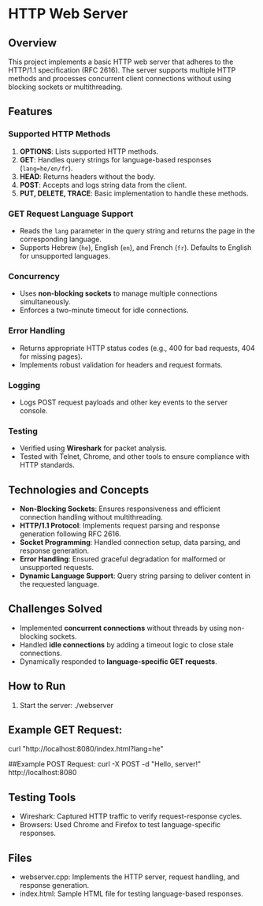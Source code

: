 # HTTP Web Server

## Overview
This project implements a basic HTTP web server that adheres to the HTTP/1.1 specification (RFC 2616). The server supports multiple HTTP methods and processes concurrent client connections without using blocking sockets or multithreading.

## Features
### Supported HTTP Methods
1. **OPTIONS**: Lists supported HTTP methods.
2. **GET**: Handles query strings for language-based responses (`lang=he/en/fr`).
3. **HEAD**: Returns headers without the body.
4. **POST**: Accepts and logs string data from the client.
5. **PUT, DELETE, TRACE**: Basic implementation to handle these methods.

### GET Request Language Support
- Reads the `lang` parameter in the query string and returns the page in the corresponding language.
- Supports Hebrew (`he`), English (`en`), and French (`fr`). Defaults to English for unsupported languages.

### Concurrency
- Uses **non-blocking sockets** to manage multiple connections simultaneously.
- Enforces a two-minute timeout for idle connections.

### Error Handling
- Returns appropriate HTTP status codes (e.g., 400 for bad requests, 404 for missing pages).
- Implements robust validation for headers and request formats.

### Logging
- Logs POST request payloads and other key events to the server console.

### Testing
- Verified using **Wireshark** for packet analysis.
- Tested with Telnet, Chrome, and other tools to ensure compliance with HTTP standards.

## Technologies and Concepts
- **Non-Blocking Sockets**: Ensures responsiveness and efficient connection handling without multithreading.
- **HTTP/1.1 Protocol**: Implements request parsing and response generation following RFC 2616.
- **Socket Programming**: Handled connection setup, data parsing, and response generation.
- **Error Handling**: Ensured graceful degradation for malformed or unsupported requests.
- **Dynamic Language Support**: Query string parsing to deliver content in the requested language.

## Challenges Solved
- Implemented **concurrent connections** without threads by using non-blocking sockets.
- Handled **idle connections** by adding a timeout logic to close stale connections.
- Dynamically responded to **language-specific GET requests**.

## How to Run
1. Start the server: ./webserver

## Example GET Request:
curl "http://localhost:8080/index.html?lang=he"

##Example POST Request:
curl -X POST -d "Hello, server!" http://localhost:8080

## Testing Tools
- Wireshark: Captured HTTP traffic to verify request-response cycles.
- Browsers: Used Chrome and Firefox to test language-specific responses.

## Files
- webserver.cpp: Implements the HTTP server, request handling, and response generation.
- index.html: Sample HTML file for testing language-based responses.

